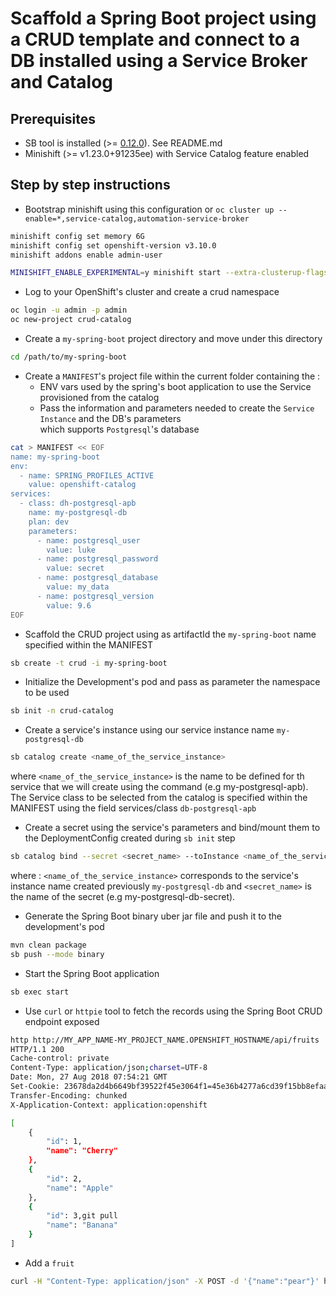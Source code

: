 # Scaffold a Spring Boot project using a CRUD template and connect to a DB installed using a Service Broker and Catalog

## Prerequisites

- SB tool is installed (>= [0.12.0](https://github.com/snowdrop/spring-boot-cloud-devex/releases/tag/v0.12.0)). See README.md 
- Minishift (>= v1.23.0+91235ee) with Service Catalog feature enabled

## Step by step instructions

- Bootstrap minishift using this configuration or `oc cluster up --enable=*,service-catalog,automation-service-broker`

```bash
minishift config set memory 6G
minishift config set openshift-version v3.10.0
minishift addons enable admin-user

MINISHIFT_ENABLE_EXPERIMENTAL=y minishift start --extra-clusterup-flags="--enable=*,service-catalog,automation-service-broker"
```

- Log to your OpenShift's cluster and create a crud namespace

```bash
oc login -u admin -p admin
oc new-project crud-catalog
```

- Create a `my-spring-boot` project directory and move under this directory

```bash
cd /path/to/my-spring-boot
```

- Create a `MANIFEST`'s project file within the current folder containing the :
  - ENV vars used by the spring's boot application to use the Service provisioned from the catalog
  - Pass the information and parameters needed to create the `Service Instance` and the DB's parameters  
    which supports `Postgresql`'s database

```bash
cat > MANIFEST << EOF
name: my-spring-boot
env:
  - name: SPRING_PROFILES_ACTIVE
    value: openshift-catalog
services:
  - class: dh-postgresql-apb
    name: my-postgresql-db
    plan: dev
    parameters:
      - name: postgresql_user
        value: luke
      - name: postgresql_password
        value: secret
      - name: postgresql_database
        value: my_data
      - name: postgresql_version
        value: 9.6
EOF
```

- Scaffold the CRUD project using as artifactId the `my-spring-boot` name specified within the MANIFEST 

```bash
sb create -t crud -i my-spring-boot
```

- Initialize the Development's pod and pass as parameter the namespace to be used

```bash
sb init -n crud-catalog
```

- Create a service's instance using our service instance name `my-postgresql-db`

```bash
sb catalog create <name_of_the_service_instance>
```

where `<name_of_the_service_instance>` is the name to be defined for th service that we will create using the command (e.g my-postgresql-apb).
The Service class to be selected from the catalog is specified within the MANIFEST using the field services/class `db-postgresql-apb` 

- Create a secret using the service's parameters and bind/mount them to the DeploymentConfig created during `sb init` step

```bash
sb catalog bind --secret <secret_name> --toInstance <name_of_the_service_instance>
```

where : `<name_of_the_service_instance>` corresponds to the service's instance name created previously `my-postgresql-db` and `<secret_name>` is the name of the secret (e.g my-postgresql-db-secret).

- Generate the Spring Boot binary uber jar file and push it to the development's pod

```bash
mvn clean package
sb push --mode binary
```

- Start the Spring Boot application

```bash
sb exec start
```

- Use `curl` or `httpie` tool to fetch the records using the Spring Boot CRUD endpoint exposed

```bash
http http://MY_APP_NAME-MY_PROJECT_NAME.OPENSHIFT_HOSTNAME/api/fruits
HTTP/1.1 200 
Cache-control: private
Content-Type: application/json;charset=UTF-8
Date: Mon, 27 Aug 2018 07:54:21 GMT
Set-Cookie: 23678da2d4b6649bf39522f45e3064f1=45e36b4277a6cd39f15bb8efaa87c882; path=/; HttpOnly
Transfer-Encoding: chunked
X-Application-Context: application:openshift

[
    {
        "id": 1,
        "name": "Cherry"
    },
    {
        "id": 2,
        "name": "Apple"
    },
    {
        "id": 3,git pull
        "name": "Banana"
    }
]
```

- Add a `fruit`

```bash
curl -H "Content-Type: application/json" -X POST -d '{"name":"pear"}' http://MY_APP_NAME-MY_PROJECT_NAME.OPENSHIFT_HOSTNAME/api/fruits
```